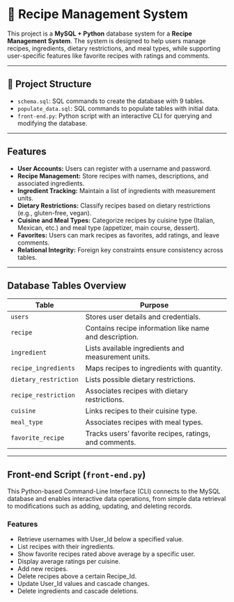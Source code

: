 # 🥘 Recipe Management System

This project is a **MySQL + Python** database system for a **Recipe Management System**. The system is designed to help users manage recipes, ingredients, dietary restrictions, and meal types, while supporting user-specific features like favorite recipes with ratings and comments. 

---

## 📁 Project Structure

- `schema.sql`: SQL commands to create the database with 9 tables.
- `populate_data.sql`: SQL commands to populate tables with initial data.
- `front-end.py`: Python script with an interactive CLI for querying and modifying the database.

---

## Features

- **User Accounts:** Users can register with a username and password.
- **Recipe Management:** Store recipes with names, descriptions, and associated ingredients.
- **Ingredient Tracking:** Maintain a list of ingredients with measurement units.
- **Dietary Restrictions:** Classify recipes based on dietary restrictions (e.g., gluten-free, vegan).
- **Cuisine and Meal Types:** Categorize recipes by cuisine type (Italian, Mexican, etc.) and meal type (appetizer, main course, dessert).
- **Favorites:** Users can mark recipes as favorites, add ratings, and leave comments.
- **Relational Integrity:** Foreign key constraints ensure consistency across tables.

---

## Database Tables Overview

| Table                | Purpose                                                       |
|----------------------|---------------------------------------------------------------|
| `users`              | Stores user details and credentials.                         |
| `recipe`             | Contains recipe information like name and description.      |
| `ingredient`         | Lists available ingredients and measurement units.          |
| `recipe_ingredients` | Maps recipes to ingredients with quantity.                   |
| `dietary_restriction`| Lists possible dietary restrictions.                         |
| `recipe_restriction` | Associates recipes with dietary restrictions.                |
| `cuisine`            | Links recipes to their cuisine type.                         |
| `meal_type`          | Associates recipes with meal types.                          |
| `favorite_recipe`    | Tracks users’ favorite recipes, ratings, and comments.      |

---
## Front-end Script (`front-end.py`)

This Python-based Command-Line Interface (CLI) connects to the MySQL database and enables interactive data operations, from simple data retrieval to modifications such as adding, updating, and deleting records.

### Features

- Retrieve usernames with User_Id below a specified value.
- List recipes with their ingredients.
- Show favorite recipes rated above average by a specific user.
- Display average ratings per cuisine.
- Add new recipes.
- Delete recipes above a certain Recipe_Id.
- Update User_Id values and cascade changes.
- Delete ingredients and cascade deletions.
